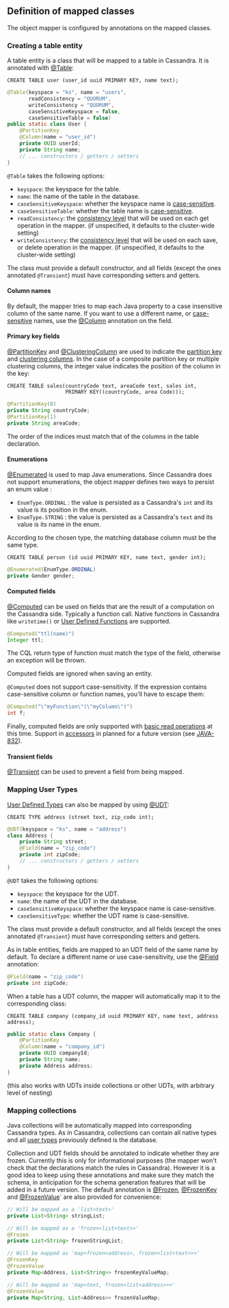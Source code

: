 ## Definition of mapped classes

The object mapper is configured by annotations on the mapped classes.

### Creating a table entity

A table entity is a class that will be mapped to a table in Cassandra.
It is annotated with [@Table][table]:

```
CREATE TABLE user (user_id uuid PRIMARY KEY, name text);
```

```java
@Table(keyspace = "ks", name = "users",
       readConsistency = "QUORUM",
       writeConsistency = "QUORUM",
       caseSensitiveKeyspace = false,
       caseSensitiveTable = false)
public static class User {
    @PartitionKey
    @Column(name = "user_id")
    private UUID userId;
    private String name;
    // ... constructors / getters / setters
}
```

`@Table` takes the following options:

- `keyspace`: the keyspace for the table.
- `name`: the name of the table in the database.
- `caseSensitiveKeyspace`: whether the keyspace name is [case-sensitive].
- `caseSensitiveTable`: whether the table name is [case-sensitive].
- `readConsistency`: the [consistency level] that will be used on each
  get operation in the mapper. (if unspecified, it defaults to the
  cluster-wide setting)
- `writeConsistency`: the [consistency level] that will be used on each
  save, or delete operation in the mapper. (if unspecified, it defaults
  to the cluster-wide setting)

The class must provide a default constructor, and all fields (except the
ones annotated `@Transient`) must have corresponding setters and
getters.

[table]:http://docs.datastax.com/en/drivers/java/2.2/com/datastax/driver/mapping/annotations/Table.html
[case-sensitive]:http://docs.datastax.com/en/cql/3.3/cql/cql_reference/ucase-lcase_r.html
[consistency level]:http://docs.datastax.com/en/drivers/java/2.2/com/datastax/driver/core/ConsistencyLevel.html

#### Column names

By default, the mapper tries to map each Java property to a
case insensitive column of the same name. If you want to use a different
name, or [case-sensitive] names, use the [@Column][column] annotation on
the field.

[column]:http://docs.datastax.com/en/drivers/java/2.2/com/datastax/driver/mapping/annotations/Column.html

#### Primary key fields

[@PartitionKey][pk] and [@ClusteringColumn][cc] are used to indicate the
[partition key][pks] and [clustering columns][pks]. In the case of a
composite partition key or multiple clustering columns, the integer
value indicates the position of the column in the key:

```
CREATE TABLE sales(countryCode text, areaCode text, sales int,
                   PRIMARY KEY((countryCode, area Code)));
```

```java
@PartitionKey(0)
private String countryCode;
@PartitionKey(1)
private String areaCode;
```

The order of the indices must match that of the columns in the table
declaration.

[pk]:http://docs.datastax.com/en/drivers/java/2.2/com/datastax/driver/mapping/annotations/PartitionKey.html
[cc]:http://docs.datastax.com/en/drivers/java/2.2/com/datastax/driver/mapping/annotations/ClusteringColumn.html
[pks]:http://thelastpickle.com/blog/2013/01/11/primary-keys-in-cql.html

#### Enumerations

[@Enumerated][enum] is used to map Java enumerations. Since Cassandra
does not support enumerations, the object mapper defines two ways to
persist an enum value :

- `EnumType.ORDINAL` : the value is persisted as a Cassandra's `int` and
  its value is its position in the enum.
- `EnumType.STRING` : the value is persisted as a Cassandra's `text` and
  its value is its name in the enum.

According to the chosen type, the matching database column must be the
same type.

```
CREATE TABLE person (id uuid PRIMARY KEY, name text, gender int);
```

```java
@Enumerated(EnumType.ORDINAL)
private Gender gender;
```

[enum]:http://docs.datastax.com/en/drivers/java/2.2/com/datastax/driver/mapping/annotations/Enumerated.html

#### Computed fields

[@Computed][computed] can be used on fields that are the result of a
computation on the Cassandra side. Typically a function call. Native
functions in Cassandra like `writetime()` or [User Defined Functions] are
supported.

```java
@Computed("ttl(name)")
Integer ttl;
```

The CQL return type of function must match the type of the field,
otherwise an exception will be thrown.

Computed fields are ignored when saving an entity.

`@Computed` does not support case-sensitivity. If the expression
contains case-sensitive column or function names, you'll have to escape
them:

```java
@Computed("\"myFunction\"(\"myColumn\")")
int f;
```

Finally, computed fields are only supported with [basic read
operations](../using/#basic-crud-operations) at this time.
Support in [accessors](../using/#accessors) in planned for a future
version (see
[JAVA-832](https://datastax-oss.atlassian.net/browse/JAVA-832)).

[User Defined Functions]:http://www.planetcassandra.org/blog/user-defined-functions-in-cassandra-3-0/
[computed]:http://docs.datastax.com/en/drivers/java/2.2/com/datastax/driver/mapping/annotations/Computed.html

#### Transient fields

[@Transient][transient] can be used to prevent a field from being mapped.

[transient]:http://docs.datastax.com/en/drivers/java/2.2/com/datastax/driver/mapping/annotations/Transient.html

### Mapping User Types

[User Defined Types] can also be mapped by using [@UDT][udt]:

```
CREATE TYPE address (street text, zip_code int);
```

```java
@UDT(keyspace = "ks", name = "address")
class Address {
    private String street;
    @Field(name = "zip_code")
    private int zipCode;
    // ... constructors / getters / setters
}
```

`@UDT` takes the following options:

- `keyspace`: the keyspace for the UDT.
- `name`: the name of the UDT in the database.
- `caseSensitiveKeyspace`: whether the keyspace name is case-sensitive.
- `caseSensitiveType`: whether the UDT name is case-sensitive.

The class must provide a default constructor, and all fields (except the
ones annotated `@Transient`) must have corresponding setters and
getters.

As in table entities, fields are mapped to an UDT field of the same
name by default. To declare a different name or use case-sensitivity,
use the [@Field][field] annotation:

```java
@Field(name = "zip_code")
private int zipCode;
```

When a table has a UDT column, the mapper will automatically map it to
the corresponding class:

```
CREATE TABLE company (company_id uuid PRIMARY KEY, name text, address address);
```

```java
public static class Company {
    @PartitionKey
    @Column(name = "company_id")
    private UUID companyId;
    private String name;
    private Address address;
}
```

(this also works with UDTs inside collections or other UDTs, with
arbitrary level of nesting)

[User Defined Types]:http://docs.datastax.com/en/developer/java-driver/2.1/java-driver/reference/userDefinedTypes.html
[udt]:http://docs.datastax.com/en/drivers/java/2.2/com/datastax/driver/mapping/annotations/UDT.html
[field]:http://docs.datastax.com/en/drivers/java/2.2/com/datastax/driver/mapping/annotations/Field.html

### Mapping collections

Java collections will be automatically mapped into corresponding
Cassandra types. As in Cassandra, collections can contain all native
types and all [user types](#mapping-user-types) previously defined is
the database.

Collection and UDT fields should be annotated to indicate whether they are
frozen. Currently this is only for informational purposes (the mapper
won't check that the declarations match the rules in Cassandra).
However it is a good idea to keep using these annotations and make sure
they match the schema, in anticipation for the schema generation features
that will be added in a future version.
The default annotation is [@Frozen][frozen], [@FrozenKey][frozenkey] and
[@FrozenValue][frozenvalue]` are also provided for convenience:

```java
// Will be mapped as a 'list<text>'
private List<String> stringList;

// Will be mapped as a 'frozen<list<text>>'
@Frozen
private List<String> frozenStringList;

// Will be mapped as 'map<frozen<address>, frozen<list<text>>>'
@FrozenKey
@FrozenValue
private Map<Address, List<String>> frozenKeyValueMap;

// Will be mapped as 'map<text, frozen<list<address>>>'
@FrozenValue
private Map<String, List<Address>> frozenValueMap;
```

[frozen]:http://docs.datastax.com/en/drivers/java/2.2/com/datastax/driver/mapping/annotations/Frozen.html
[frozenkey]:http://docs.datastax.com/en/drivers/java/2.2/com/datastax/driver/mapping/annotations/FrozenKey.html
[frozenvalue]:http://docs.datastax.com/en/drivers/java/2.2/com/datastax/driver/mapping/annotations/FrozenValue.html
